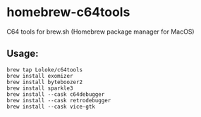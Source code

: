 # homebrew-c64tools
C64 tools for brew.sh (Homebrew package manager for MacOS)

## Usage:
```
brew tap Loloke/c64tools
brew install exomizer
brew install byteboozer2
brew install sparkle3
brew install --cask c64debugger
brew install --cask retrodebugger
brew install --cask vice-gtk
```
